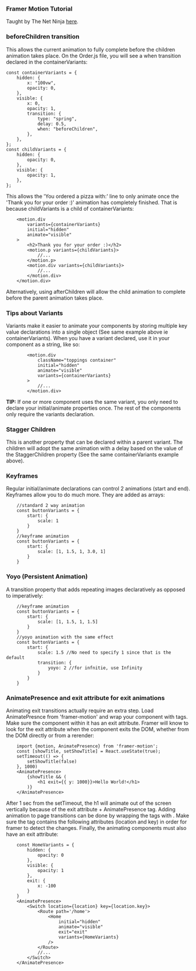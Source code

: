 ### Framer Motion Tutorial

Taught by The Net Ninja [here](https://www.youtube.com/watch?v=lfR2X-jsy8A&list=PL4cUxeGkcC9iHDnQfTHEVVceOEBsOf07i&index=2).

### beforeChildren transition

This allows the current animation to fully complete before the children animation takes place. On the Order.js file, you will see a when transition declared in the containerVariants:

```
const containerVariants = {
    hidden: {
        x: "100vw",
        opacity: 0,
    },
    visible: {
        x: 0,
        opacity: 1,
        transition: {
            type: "spring",
            delay: 0.5,
            when: "beforeChildren",
        },
    },
};
const childVariants = {
    hidden: {
        opacity: 0,
    },
    visible: {
        opacity: 1,
    },
};
```

This allows the 'You ordered a pizza with:' line to only animate once the 'Thank you for your order :)' animation has completely finished. That is because childVariants is a child of containerVariants:

```
    <motion.div
        variants={containerVariants}
        initial="hidden"
        animate="visible"
    >
        <h2>Thank you for your order :)</h2>
        <motion.p variants={childVariants}>
            //...
        </motion.p>
        <motion.div variants={childVariants}>
            //...
        </motion.div>
    </motion.div>
```

Alternatively, using afterChildren will allow the child animation to complete before the parent animation takes place.

### Tips about Variants

Variants make it easier to animate your components by storing multiple key value declarations into a single object (See same example above ie containerVariants). When you have a variant declared, use it in your component as a string, like so:

```
        <motion.div
            className="toppings container"
            initial="hidden"
            animate="visible"
            variants={containerVariants}
        >
            //...
        </motion.div>
```

**TIP:** If one or more component uses the same variant, you only need to declare your initial/animate properties once. The rest of the components only require the variants declaration.

### Stagger Children

This is another property that can be declared within a parent variant. The children will adopt the same animation with a delay based on the value of the StaggerChildren property (See the same containerVariants example above).

### Keyframes

Regular initial/animate declarations can control 2 animations (start and end). Keyframes allow you to do much more. They are added as arrays:

```
    //standard 2 way animation
    const buttonVariants = {
        start: {
            scale: 1
        }
    }
    //keyframe animation
    const buttonVariants = {
        start: {
            scale: [1, 1.5, 1, 3.0, 1]
        }
    }
```

### Yoyo (Persistent Animation)

A transition property that adds repeating images declaratively as opposed to imperatively:

```
    //keyframe animation
    const buttonVariants = {
        start: {
            scale: [1, 1.5, 1, 1.5]
        }
    }
    //yoyo animation with the same effect
    const buttonVariants = {
        start: {
            scale: 1.5 //No need to specify 1 since that is the default
            transition: {
                yoyo: 2 //for infnitie, use Infinity
            }
        }
    }
```

### AnimatePresence and exit attribute for exit animations

Animating exit transitions actually require an extra step. Load AnimatePresnce from 'framer-motion' and wrap your component with <AnimatePresence> tags. Make sure the component within it has an exit attribute. Framer will know to look for the exit attribute when the component exits the DOM, whether from the DOM directly or from a rerender:

```
    import {motion, AnimatePresence} from 'framer-motion';
    const [showTitle, setShowTitle] = React.useState(true);
    setTimeout(() => {
        setShowTitle(false)
    }, 1000)
    <AnimatePresence>
        {showTitle && (
            <h1 exit={{ y: 1000}}>Hello World!</h1>
        )}
    </AnimatePresence>
```

After 1 sec from the setTimeout, the h1 will animate out of the screen vertically because of the exit attribute + AnimatePresence tag. Adding animation to page transitions can be done by wrapping the <Switch> tags with <AnimatePresence>. Make sure the <Switch> tag contains the following attributes (location and key) in order for framer to detect the changes. Finally, the animating components must also have an exit attribute:

```
    const HomeVariants = {
        hidden: {
            opacity: 0
        },
        visible: {
            opacity: 1
        },
        exit: {
            x: -100
        }
    }
    <AnimatePresence>
        <Switch location={location} key={location.key}>
            <Route path='/home'>
                <Home
                    initial="hidden"
                    animate="visible"
                    exit="exit"
                    variants={HomeVariants}
                />
            </Route>
            //...
        </Switch>
    </AnimatePresence>
```
